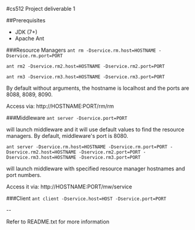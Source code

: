 #cs512 Project deliverable 1

##Prerequisites
- JDK (7+)
- Apache Ant

###Resource Managers
```ant rm -Dservice.rm.host=HOSTNAME -Dservice.rm.port=PORT```

```ant rm2 -Dservice.rm2.host=HOSTNAME -Dservice.rm2.port=PORT```

```ant rm3 -Dservice.rm3.host=HOSTNAME -Dservice.rm3.port=PORT```

By default without arguments, the hostname is localhost and the ports are 8088, 8089, 8090. 

Access via: http://HOSTNAME:PORT/rm/rm

###Middleware 
```ant server -Dservice.port=PORT```

will launch middleware and it will use default values to find the resource managers.  By default, middleware's port is 8080.

```ant server -Dservice.rm.host=HOSTNAME -Dservice.rm.port=PORT -Dservice.rm2.host=HOSTNAME -Dservice.rm2.port=PORT -Dservice.rm3.host=HOSTNAME -Dservice.rm3.port=PORT```

will launch middleware with specified resource manager hostnames and port numbers.

Access it via: http://HOSTNAME:PORT/mw/service

###Client
```ant client -Dservice.host=HOST -Dservice.port=PORT```

--

Refer to README.txt for more information
